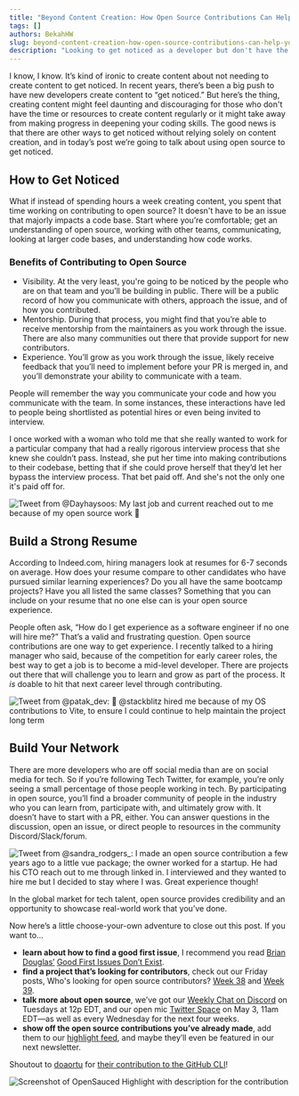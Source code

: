 ```yaml
---
title: "Beyond Content Creation: How Open Source Contributions Can Help You Get Noticed"
tags: []
authors: BekahHW
slug: beyond-content-creation-how-open-source-contributions-can-help-you-get-noticed
description: "Looking to get noticed as a developer but don't have the time or resources to create content regularly? This blog post explains how open source contributions can help you build credibility, get noticed, and even land your dream job. Learn practical tips for contributing to open source projects, building a strong resume, and growing your network in the tech industry."
---
```


I know, I know. It’s kind of ironic to create content about not needing to create content to get noticed. In recent years, there’s been a big push to have new developers create content to “get noticed.” But here’s the thing, creating content might feel daunting and discouraging for those who don't have the time or resources to create content regularly or it might take away from making progress in deepening your coding skills. The good news is that there are other ways to get noticed without relying solely on content creation, and in today’s post we’re going to talk about using open source to get noticed.

<!-- truncate -->

## How to Get Noticed

What if instead of spending hours a week creating content, you spent that time working on contributing to open source? It doesn't have to be an issue that majorly impacts a code base. Start where you’re comfortable; get an understanding of open source, working with other teams, communicating, looking at larger code bases, and understanding how code works.

### Benefits of Contributing to Open Source

- Visibility. At the very least, you're going to be noticed by the people who are on that team and you’ll be building in public. There will be a public record of how you communicate with others, approach the issue, and of how you contributed.
- Mentorship. During that process, you might find that you’re able to receive mentorship from the maintainers as you work through the issue. There are also many communities out there that provide support for new contributors.
- Experience. You’ll grow as you work through the issue, likely receive feedback that you’ll need to implement before your PR is merged in, and you’ll demonstrate your ability to communicate with a team.

People will remember the way you communicate your code and how you communicate with the team. In some instances, these interactions have led to people being shortlisted as potential hires or even being invited to interview.

I once worked with a woman who told me that she really wanted to work for a particular company that had a really rigorous interview process that she knew she couldn’t pass. Instead, she put her time into making contributions to their codebase, betting that if she could prove herself that they’d let her bypass the interview process. That bet paid off. And she's not the only one it's paid off for.

![Tweet from @Dayhaysoos: My last job and current reached out to me because of my open source work 🫡 ](https://dev-to-uploads.s3.amazonaws.com/uploads/articles/ac94kk13g82ruxz94bqp.png)

## Build a Strong Resume

According to Indeed.com, hiring managers look at resumes for 6-7 seconds on average. How does your resume compare to other candidates who have pursued similar learning experiences? Do you all have the same bootcamp projects? Have you all listed the same classes? Something that you can include on your resume that no one else can is your open source experience.

People often ask, “How do I get experience as a software engineer if no one will hire me?” That’s a valid and frustrating question. Open source contributions are one way to get experience. I recently talked to a hiring manager who said, because of the competition for early career roles, the best way to get a job is to become a mid-level developer. There are projects out there that will challenge you to learn and grow as part of the process. It _is_ doable to hit that next career level through contributing.

![Tweet from @patak_dev: 👋 @stackblitz hired me because of my OS contributions to Vite, to ensure I could continue to help maintain the project long term](https://dev-to-uploads.s3.amazonaws.com/uploads/articles/cgo7h994nfdiekljvf8f.png)

## Build Your Network

There are more developers who are off social media than are on social media for tech. So if you’re following Tech Twitter, for example, you’re only seeing a small percentage of those people working in tech. By participating in open source, you’ll find a broader community of people in the industry who you can learn from, participate with, and ultimately grow with. It doesn’t have to start with a PR, either. You can answer questions in the discussion, open an issue, or direct people to resources in the community Discord/Slack/forum.

![Tweet from @sandra_rodgers_: I made an open source contribution a few years ago to a little vue package; the owner worked for a startup. He had his CTO reach out to me through linked in. I interviewed and they wanted to hire me but I decided to stay where I was. Great experience though!](https://dev-to-uploads.s3.amazonaws.com/uploads/articles/26t3ze2cwy30ykr6kvh3.png)

In the global market for tech talent, open source provides credibility and an opportunity to showcase real-world work that you’ve done.

Now here’s a little choose-your-own adventure to close out this post. If you want to…

- **learn about how to find a good first issue**, I recommend you read [Brian Douglas’](https://dev.to/bdougieyo)  [Good First Issues Don’t Exist](https://opensauced.pizza/blog/good-first-issues-dont-exist).
- **find a project that’s looking for contributors**, check out our Friday posts, Who's looking for open source contributors? [Week 38](https://dev.to/opensauced/whos-looking-for-open-source-contributors-week-38-16e9) and  [Week 39](https://dev.to/opensauced/whos-looking-for-open-source-contributors-week-39-41jf).
- **talk more about open source**, we’ve got our [Weekly Chat on Discord](https://discord.com/events/714698561081704529/1101536137765474374) on Tuesdays at 12p EDT, and our open mic [Twitter Space](https://twitter.com/i/spaces/1OdJrzpRenpJX?s=20) on May 3, 11am EDT—as well as every Wednesday for the next four weeks.
- **show off the open source contributions you’ve already made**, add them to our [highlight feed](https://insights.opensauced.pizza/feed), and maybe they’ll even be featured in our next newsletter.

Shoutout to [doaortu](https://insights.opensauced.pizza/user/doaortu/highlights) for [their contribution to the GitHub CLI](https://insights.opensauced.pizza/feed/108)!

![Screenshot of OpenSauced Highlight with description for the contribution](https://dev-to-uploads.s3.amazonaws.com/uploads/articles/ywsqo8a6n9b8l2hjadnj.png)
